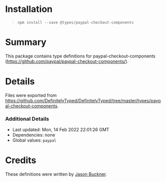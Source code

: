 # Installation
> `npm install --save @types/paypal-checkout-components`

# Summary
This package contains type definitions for paypal-checkout-components (https://github.com/paypal/paypal-checkout-components/).

# Details
Files were exported from https://github.com/DefinitelyTyped/DefinitelyTyped/tree/master/types/paypal-checkout-components.

### Additional Details
 * Last updated: Mon, 14 Feb 2022 22:01:26 GMT
 * Dependencies: none
 * Global values: `paypal`

# Credits
These definitions were written by [Jason Buckner](https://github.com/jbuckner).
